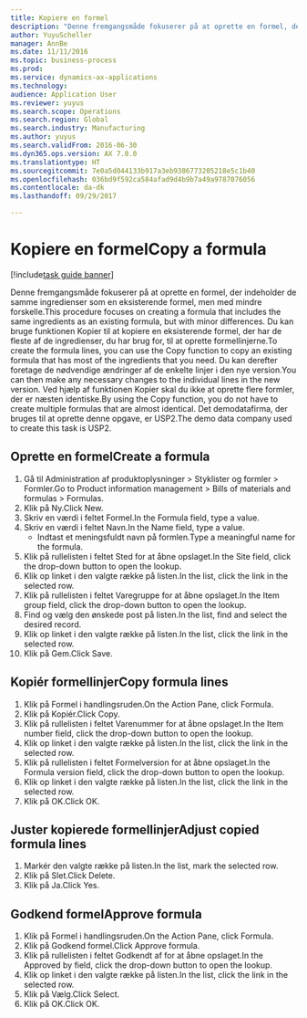 ```yaml
--- 
title: Kopiere en formel
description: "Denne fremgangsmåde fokuserer på at oprette en formel, der indeholder de samme ingredienser som en eksisterende formel, men med mindre forskelle."
author: YuyuScheller
manager: AnnBe
ms.date: 11/11/2016
ms.topic: business-process
ms.prod: 
ms.service: dynamics-ax-applications
ms.technology: 
audience: Application User
ms.reviewer: yuyus
ms.search.scope: Operations
ms.search.region: Global
ms.search.industry: Manufacturing
ms.author: yuyus
ms.search.validFrom: 2016-06-30
ms.dyn365.ops.version: AX 7.0.0
ms.translationtype: HT
ms.sourcegitcommit: 7e0a5d044133b917a3eb9386773205218e5c1b40
ms.openlocfilehash: 036bd9f592ca584afad9d4b9b7a49a9787076056
ms.contentlocale: da-dk
ms.lasthandoff: 09/29/2017

---
```

# <a name="copy-a-formula"></a><span data-ttu-id="7bbb7-103">Kopiere en formel</span><span class="sxs-lookup"><span data-stu-id="7bbb7-103">Copy a formula</span></span>

[!include[task guide banner](../../includes/task-guide-banner.md)]

<span data-ttu-id="7bbb7-104">Denne fremgangsmåde fokuserer på at oprette en formel, der indeholder de samme ingredienser som en eksisterende formel, men med mindre forskelle.</span><span class="sxs-lookup"><span data-stu-id="7bbb7-104">This procedure focuses on creating a formula that includes the same ingredients as an existing formula, but with minor differences.</span></span> <span data-ttu-id="7bbb7-105">Du kan bruge funktionen Kopier til at kopiere en eksisterende formel, der har de fleste af de ingredienser, du har brug for, til at oprette formellinjerne.</span><span class="sxs-lookup"><span data-stu-id="7bbb7-105">To create the formula lines, you can use the Copy function to copy an existing formula that has most of the ingredients that you need.</span></span> <span data-ttu-id="7bbb7-106">Du kan derefter foretage de nødvendige ændringer af de enkelte linjer i den nye version.</span><span class="sxs-lookup"><span data-stu-id="7bbb7-106">You can then make any necessary changes to the individual lines in the new version.</span></span> <span data-ttu-id="7bbb7-107">Ved hjælp af funktionen Kopier skal du ikke at oprette flere formler, der er næsten identiske.</span><span class="sxs-lookup"><span data-stu-id="7bbb7-107">By using the Copy function, you do not have to create multiple formulas that are almost identical.</span></span> <span data-ttu-id="7bbb7-108">Det demodatafirma, der bruges til at oprette denne opgave, er USP2.</span><span class="sxs-lookup"><span data-stu-id="7bbb7-108">The demo data company used to create this task is USP2.</span></span>


## <a name="create-a-formula"></a><span data-ttu-id="7bbb7-109">Oprette en formel</span><span class="sxs-lookup"><span data-stu-id="7bbb7-109">Create a formula</span></span>
1. <span data-ttu-id="7bbb7-110">Gå til Administration af produktoplysninger > Styklister og formler > Formler.</span><span class="sxs-lookup"><span data-stu-id="7bbb7-110">Go to Product information management > Bills of materials and formulas > Formulas.</span></span>
2. <span data-ttu-id="7bbb7-111">Klik på Ny.</span><span class="sxs-lookup"><span data-stu-id="7bbb7-111">Click New.</span></span>
3. <span data-ttu-id="7bbb7-112">Skriv en værdi i feltet Formel.</span><span class="sxs-lookup"><span data-stu-id="7bbb7-112">In the Formula field, type a value.</span></span>
4. <span data-ttu-id="7bbb7-113">Skriv en værdi i feltet Navn.</span><span class="sxs-lookup"><span data-stu-id="7bbb7-113">In the Name field, type a value.</span></span>
    * <span data-ttu-id="7bbb7-114">Indtast et meningsfuldt navn på formlen.</span><span class="sxs-lookup"><span data-stu-id="7bbb7-114">Type a meaningful name for the formula.</span></span>  
5. <span data-ttu-id="7bbb7-115">Klik på rullelisten i feltet Sted for at åbne opslaget.</span><span class="sxs-lookup"><span data-stu-id="7bbb7-115">In the Site field, click the drop-down button to open the lookup.</span></span>
6. <span data-ttu-id="7bbb7-116">Klik op linket i den valgte række på listen.</span><span class="sxs-lookup"><span data-stu-id="7bbb7-116">In the list, click the link in the selected row.</span></span>
7. <span data-ttu-id="7bbb7-117">Klik på rullelisten i feltet Varegruppe for at åbne opslaget.</span><span class="sxs-lookup"><span data-stu-id="7bbb7-117">In the Item group field, click the drop-down button to open the lookup.</span></span>
8. <span data-ttu-id="7bbb7-118">Find og vælg den ønskede post på listen.</span><span class="sxs-lookup"><span data-stu-id="7bbb7-118">In the list, find and select the desired record.</span></span>
9. <span data-ttu-id="7bbb7-119">Klik op linket i den valgte række på listen.</span><span class="sxs-lookup"><span data-stu-id="7bbb7-119">In the list, click the link in the selected row.</span></span>
10. <span data-ttu-id="7bbb7-120">Klik på Gem.</span><span class="sxs-lookup"><span data-stu-id="7bbb7-120">Click Save.</span></span>

## <a name="copy-formula-lines"></a><span data-ttu-id="7bbb7-121">Kopiér formellinjer</span><span class="sxs-lookup"><span data-stu-id="7bbb7-121">Copy formula lines</span></span>
1. <span data-ttu-id="7bbb7-122">Klik på Formel i handlingsruden.</span><span class="sxs-lookup"><span data-stu-id="7bbb7-122">On the Action Pane, click Formula.</span></span>
2. <span data-ttu-id="7bbb7-123">Klik på Kopiér.</span><span class="sxs-lookup"><span data-stu-id="7bbb7-123">Click Copy.</span></span>
3. <span data-ttu-id="7bbb7-124">Klik på rullelisten i feltet Varenummer for at åbne opslaget.</span><span class="sxs-lookup"><span data-stu-id="7bbb7-124">In the Item number field, click the drop-down button to open the lookup.</span></span>
4. <span data-ttu-id="7bbb7-125">Klik op linket i den valgte række på listen.</span><span class="sxs-lookup"><span data-stu-id="7bbb7-125">In the list, click the link in the selected row.</span></span>
5. <span data-ttu-id="7bbb7-126">Klik på rullelisten i feltet Formelversion for at åbne opslaget.</span><span class="sxs-lookup"><span data-stu-id="7bbb7-126">In the Formula version field, click the drop-down button to open the lookup.</span></span>
6. <span data-ttu-id="7bbb7-127">Klik op linket i den valgte række på listen.</span><span class="sxs-lookup"><span data-stu-id="7bbb7-127">In the list, click the link in the selected row.</span></span>
7. <span data-ttu-id="7bbb7-128">Klik på OK.</span><span class="sxs-lookup"><span data-stu-id="7bbb7-128">Click OK.</span></span>

## <a name="adjust-copied-formula-lines"></a><span data-ttu-id="7bbb7-129">Juster kopierede formellinjer</span><span class="sxs-lookup"><span data-stu-id="7bbb7-129">Adjust copied formula lines</span></span>
1. <span data-ttu-id="7bbb7-130">Markér den valgte række på listen.</span><span class="sxs-lookup"><span data-stu-id="7bbb7-130">In the list, mark the selected row.</span></span>
2. <span data-ttu-id="7bbb7-131">Klik på Slet.</span><span class="sxs-lookup"><span data-stu-id="7bbb7-131">Click Delete.</span></span>
3. <span data-ttu-id="7bbb7-132">Klik på Ja.</span><span class="sxs-lookup"><span data-stu-id="7bbb7-132">Click Yes.</span></span>

## <a name="approve-formula"></a><span data-ttu-id="7bbb7-133">Godkend formel</span><span class="sxs-lookup"><span data-stu-id="7bbb7-133">Approve formula</span></span>
1. <span data-ttu-id="7bbb7-134">Klik på Formel i handlingsruden.</span><span class="sxs-lookup"><span data-stu-id="7bbb7-134">On the Action Pane, click Formula.</span></span>
2. <span data-ttu-id="7bbb7-135">Klik på Godkend formel.</span><span class="sxs-lookup"><span data-stu-id="7bbb7-135">Click Approve formula.</span></span>
3. <span data-ttu-id="7bbb7-136">Klik på rullelisten i feltet Godkendt af for at åbne opslaget.</span><span class="sxs-lookup"><span data-stu-id="7bbb7-136">In the Approved by field, click the drop-down button to open the lookup.</span></span>
4. <span data-ttu-id="7bbb7-137">Klik op linket i den valgte række på listen.</span><span class="sxs-lookup"><span data-stu-id="7bbb7-137">In the list, click the link in the selected row.</span></span>
5. <span data-ttu-id="7bbb7-138">Klik på Vælg.</span><span class="sxs-lookup"><span data-stu-id="7bbb7-138">Click Select.</span></span>
6. <span data-ttu-id="7bbb7-139">Klik på OK.</span><span class="sxs-lookup"><span data-stu-id="7bbb7-139">Click OK.</span></span>


